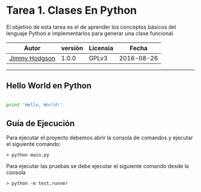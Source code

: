 # Tarea 1. Clases En Python

El objetivo de esta tarea es el de aprender los conceptos básicos del lenguaje Python e implementarlos para generar una clase funcional.

| Autor | versión | Licensia | Fecha |
| --- | --- | --- | --- |
| [Jimmy Hodgson](https://github.com/JimmyHodgson) | 1.0.0 | GPLv3 | 2016-08-26 |

---

## Hello World en Python
```python

print 'Hello, World!'

```

## Guía de Ejecución

Para ejecutar el proyecto debemos abrir la consola de comandos y ejecutar el siguiente comando:

```
> python main.py
```

Para ejecutar las pruebas se debe ejecutar el siguiente comando desde la consola
```
> python -m test.runner
```
